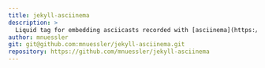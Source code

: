 ```yaml
---
title: jekyll-asciinema
description: >
  Liquid tag for embedding asciicasts recorded with [asciinema](https://asciinema.org/) for use in Jekyll sites.
author: mnuessler
git: git@github.com:mnuessler/jekyll-asciinema.git
repository: https://github.com/mnuessler/jekyll-asciinema
---
```

